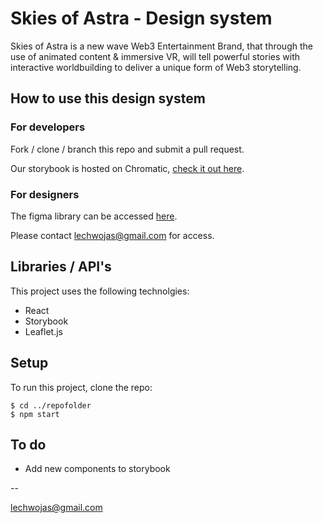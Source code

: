 # Skies of Astra - Design system

Skies of Astra is a new wave Web3 Entertainment Brand, that through the use of animated content & immersive VR, will tell powerful stories with interactive worldbuilding to deliver a unique form of Web3 storytelling.

## How to use this design system
### For developers
Fork / clone / branch this repo and submit a pull request.

Our storybook is hosted on Chromatic, [check it out here](https://main--635bcae4b8460796fdffc3dd.chromatic.com/?path=/story/styleguide--page).

### For designers
The figma library can be accessed [here](https://www.figma.com/file/zYKUfjSn9QEm2LSdUmoQAl/SOA-Design-system?node-id=0%3A1&t=KQD2pEtfSnU4ISnw-1).

Please contact lechwojas@gmail.com for access.

## Libraries / API's
This project uses the following technolgies:
* React
* Storybook
* Leaflet.js

## Setup
To run this project, clone the repo:

```
$ cd ../repofolder
$ npm start
```

## To do
* Add new components to storybook


--

lechwojas@gmail.com


